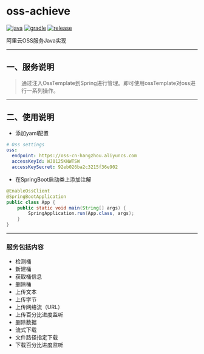 # oss-achieve

[![java](https://img.shields.io/badge/java-1.8-brightgreen.svg?style=flat&logo=java)](https://www.oracle.com/java/technologies/javase-downloads.html)
[![gradle](https://img.shields.io/badge/gradle-7.2-brightgreen.svg?style=flat&logo=gradle)](https://docs.gradle.org/6.7/userguide/installation.html)
[![release](https://img.shields.io/badge/release-1.0-blue.svg)]()

阿里云OSS服务Java实现

---

## 一、服务说明
> 通过注入OssTemplate到Spring进行管理。即可使用ossTemplate对oss进行一系列操作。

---
## 二、使用说明

- 添加yaml配置
````yaml
# Oss settings
oss:
  endpoint: https://oss-cn-hangzhou.aliyuncs.com
  accessKeyId: WJ0125KNWTSW
  accessKeySecret: 92eb026ba2c3215f36e902
````
- 在SpringBoot启动类上添加注解
```java
@EnableOssClient
@SpringBootApplication
public class App {
    public static void main(String[] args) {
        SpringApplication.run(App.class, args);
    }
}
```

---
### 服务包括内容
- 检测桶
- 新建桶
- 获取桶信息
- 删除桶
- 上传文本
- 上传字节
- 上传网络流（URL）
- 上传百分比进度监听
- 删除数据
- 流式下载
- 文件路径指定下载
- 下载百分比进度监听